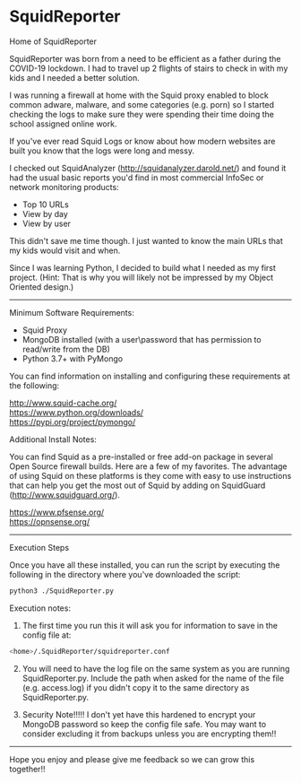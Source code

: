 # SquidReporter
Home of SquidReporter

SquidReporter was born from a need to be efficient as a father during the COVID-19 lockdown.  I had to travel up 2 flights of stairs to check in with my kids and I needed a better solution.  

I was running a firewall at home with the Squid proxy enabled to block common adware, malware, and some categories (e.g. porn) so I started checking the logs to make sure they were spending their time doing the school assigned online work.

If you've ever read Squid Logs or know about how modern websites are built you know that the logs were long and messy.

I checked out SquidAnalyzer (http://squidanalyzer.darold.net/) and found it had the usual basic reports you'd find in most commercial InfoSec or network monitoring products:

- Top 10 URLs
- View by day
- View by user

This didn't save me time though.  I just wanted to know the main URLs that my kids would visit and when.

Since I was learning Python, I decided to build what I needed as my first project.   (Hint: That is why you will likely not be impressed by my Object Oriented design.)

------------------------------------------------------------------------------------------------------------

Minimum Software Requirements:

- Squid Proxy
- MongoDB installed (with a user\password that has permission to read/write from the DB)
- Python 3.7+ with PyMongo

You can find information on installing and configuring these requirements at the following:

http://www.squid-cache.org/  
https://www.python.org/downloads/  
https://pypi.org/project/pymongo/

Additional Install Notes:  

You can find Squid as a pre-installed or free add-on package in several Open Source firewall builds.  Here are a few of my favorites.  The advantage of using Squid on these platforms is they come with easy to use instructions that can help you get the most out of Squid by adding on SquidGuard (http://www.squidguard.org/).

https://www.pfsense.org/  
https://opnsense.org/

------------------------------------------------------------------------------------------------------------

Execution Steps

Once you have all these installed, you can run the script by executing the following in the directory where you've downloaded the script:

```bash
python3 ./SquidReporter.py
```

Execution notes:

1. The first time you run this it will ask you for information to save in the config file at:

```bash
<home>/.SquidReporter/squidreporter.conf
```

2. You will need to have the log file on the same system as you are running SquidReporter.py.  Include the path when asked for the name of the file (e.g. access.log) if you didn't copy it to the same directory as SquidReporter.py.

3.  Security Note!!!!!  I don't yet have this hardened to encrypt your MongoDB password so keep the config file safe.  You may want to consider excluding it from backups unless you are encrypting them!!

------------------------------------------------------------------------------------------------------------

Hope you enjoy and please give me feedback so we can grow this together!!
